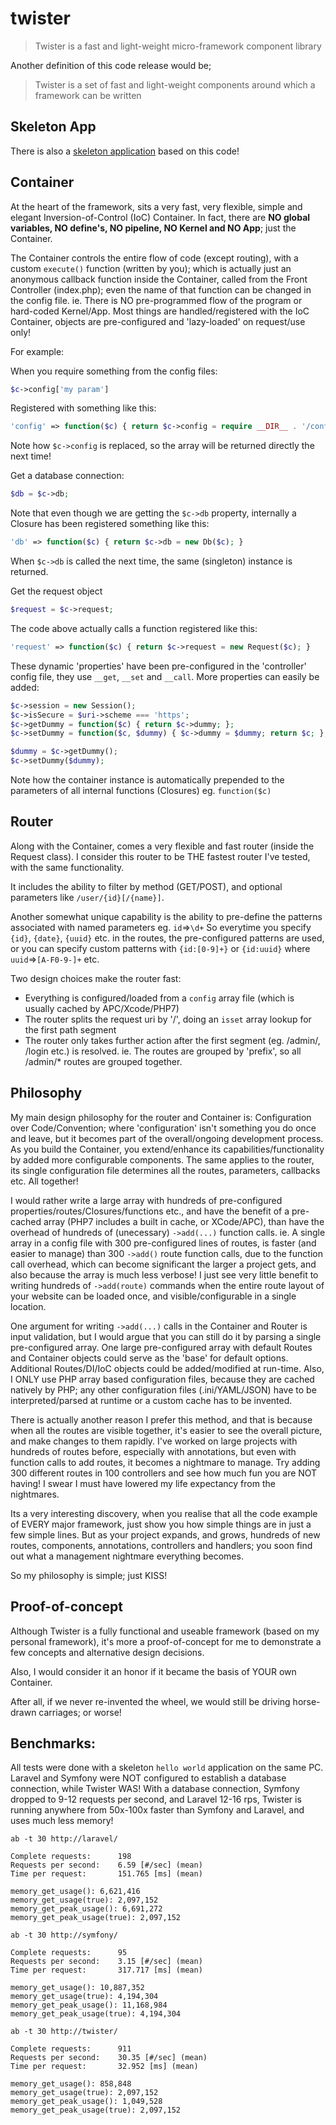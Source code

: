 # twister
> Twister is a fast and light-weight micro-framework component library

Another definition of this code release would be;
> Twister is a set of fast and light-weight components around which a framework can be written

## Skeleton App

There is also a [skeleton application](https://github.com/twister-php/skeleton) based on this code!

## Container

At the heart of the framework, sits a very fast, very flexible, simple and elegant Inversion-of-Control (IoC) Container.
In fact, there are **NO global variables, NO define's, NO pipeline, NO Kernel and NO App**; just the Container.

The Container controls the entire flow of code (except routing), with a custom `execute()` function (written by you);
    which is actually just an anonymous callback function inside the Container, called from the Front Controller (index.php);
    even the name of that function can be changed in the config file.
    ie. There is NO pre-programmed flow of the program or hard-coded Kernel/App.
      Most things are handled/registered with the IoC Container, objects are pre-configured and 'lazy-loaded' on request/use only!

For example:

When you require something from the config files:
```php
$c->config['my param']
```
Registered with something like this:
```php
'config' => function($c) { return $c->config = require __DIR__ . '/config.php'; }
```
Note how `$c->config` is replaced, so the array will be returned directly the next time!


Get a database connection:
```php
$db = $c->db;
```
Note that even though we are getting the `$c->db` property, internally a Closure has been registered something like this:
```php
'db' => function($c) { return $c->db = new Db($c); }
```
When `$c->db` is called the next time, the same (singleton) instance is returned.


Get the request object
```php
$request = $c->request;
```
The code above actually calls a function registered like this:
```php
'request' => function($c) { return $c->request = new Request($c); }
```


These dynamic 'properties' have been pre-configured in the 'controller' config file, they use `__get`, `__set` and `__call`.
More properties can easily be added:
```php
$c->session = new Session();
$c->isSecure = $uri->scheme === 'https';
$c->getDummy = function($c) { return $c->dummy; };
$c->setDummy = function($c, $dummy) { $c->dummy = $dummy; return $c; };

$dummy = $c->getDummy();
$c->setDummy($dummy);
```
Note how the container instance is automatically prepended to the parameters of all internal functions (Closures) eg. `function($c)`


## Router

Along with the Container, comes a very flexible and fast router (inside the Request class).
I consider this router to be THE fastest router I've tested, with the same functionality.

It includes the ability to filter by method (GET/POST), and optional parameters like `/user/{id}[/{name}]`.

Another somewhat unique capability is the ability to pre-define the patterns associated with named parameters eg. `id`=>`\d+`
So everytime you specify `{id}`, `{date}`, `{uuid}` etc. in the routes, the pre-configured patterns are used,
or you can specify custom patterns with `{id:[0-9]+}` or `{id:uuid}` where `uuid`=>`[A-F0-9-]+` etc.

Two design choices make the router fast:
* Everything is configured/loaded from a `config` array file (which is usually cached by APC/Xcode/PHP7)
* The router splits the request uri by '/', doing an `isset` array lookup for the first path segment
* The router only takes further action after the first segment (eg. /admin/, /login etc.) is resolved. ie. The routes are grouped by 'prefix', so all /admin/\* routes are grouped together.

## Philosophy

My main design philosophy for the router and Container is: Configuration over Code/Convention; where 'configuration' isn't something you do once and leave, but it becomes part of the overall/ongoing development process. As you build the Container, you extend/enhance its capabilities/functionality by added more configurable components. The same applies to the router, its single configuration file determines all the routes, parameters, callbacks etc. All together!

I would rather write a large array with hundreds of pre-configured properties/routes/Closures/functions etc.,
and have the benefit of a pre-cached array (PHP7 includes a built in cache, or XCode/APC),
than have the overhead of hundreds of (unecessary) `->add(...)` function calls. ie. A single array in a config file with 300 pre-configured lines of routes, is faster (and easier to manage) than 300 `->add()` route function calls, due to the function call overhead, which can become significant the larger a project gets, and also because the array is much less verbose!
I just see very little benefit to writing hundreds of `->add(route)` commands when the entire route layout of your website can be loaded once, and visible/configurable in a single location.

One argument for writing `->add(...)` calls in the Container and Router is input validation,
but I would argue that you can still do it by parsing a single pre-configured array. One large pre-configured array with default Routes and Container objects could serve as the 'base' for default options. Additional Routes/DI/IoC objects could be added/modified at run-time. Also, I ONLY use PHP array based configuration files, because they are cached natively by PHP; any other configuration files (.ini/YAML/JSON) have to be interpreted/parsed at runtime or a custom cache has to be invented.

There is actually another reason I prefer this method, and that is because when all the routes are visible together, it's easier to see the overall picture, and make changes to them rapidly. I've worked on large projects with hundreds of routes before, especially with annotations, but even with function calls to add routes, it becomes a nightmare to manage. Try adding 300 different routes in 100 controllers and see how much fun you are NOT having! I swear I must have lowered my life expectancy from the nightmares.

Its a very interesting discovery, when you realise that all the code example of EVERY major framework, just show you how simple things are in just a few simple lines. But as your project expands, and grows, hundreds of new routes, components, annotations, controllers and handlers; you soon find out what a management nightmare everything becomes.

So my philosophy is simple; just KISS!

## Proof-of-concept

Although Twister is a fully functional and useable framework (based on my personal framework),
it's more a proof-of-concept for me to demonstrate a few concepts and alternative design decisions.

Also, I would consider it an honor if it became the basis of YOUR own Container.

After all, if we never re-invented the wheel, we would still be driving horse-drawn carriages; or worse!

## Benchmarks:

All tests were done with a skeleton `hello world` application on the same PC.
Laravel and Symfony were NOT configured to establish a database connection, while Twister WAS!
With a database connection, Symfony dropped to 9-12 requests per second, and Laravel 12-16 rps,
Twister is running anywhere from 50x-100x faster than Symfony and Laravel, and uses much less memory!
  
```
ab -t 30 http://laravel/

Complete requests:      198
Requests per second:    6.59 [#/sec] (mean)
Time per request:       151.765 [ms] (mean)

memory_get_usage(): 6,621,416
memory_get_usage(true): 2,097,152
memory_get_peak_usage(): 6,691,272
memory_get_peak_usage(true): 2,097,152

ab -t 30 http://symfony/

Complete requests:      95
Requests per second:    3.15 [#/sec] (mean)
Time per request:       317.717 [ms] (mean)

memory_get_usage(): 10,887,352
memory_get_usage(true): 4,194,304
memory_get_peak_usage(): 11,168,984
memory_get_peak_usage(true): 4,194,304

ab -t 30 http://twister/

Complete requests:      911
Requests per second:    30.35 [#/sec] (mean)
Time per request:       32.952 [ms] (mean)

memory_get_usage(): 858,848
memory_get_usage(true): 2,097,152
memory_get_peak_usage(): 1,049,528
memory_get_peak_usage(true): 2,097,152
```
